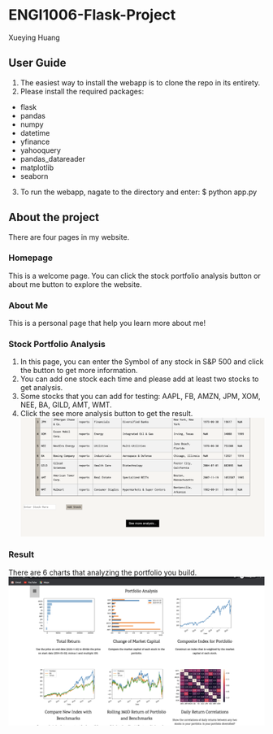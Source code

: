 # ENGI1006-Flask-Project
Xueying Huang

## User Guide
1. The easiest way to install the webapp is to clone the repo in its entirety. 
2. Please install the required packages:
* flask
* pandas
* numpy
* datetime
* yfinance
* yahooquery
* pandas_datareader
* matplotlib
* seaborn
3. To run the webapp, nagate to the directory and enter: $ python app.py

## About the project
There are four pages in my website.
### Homepage
This is a welcome page. You can click the stock portfolio analysis button or about me button to explore the website.
### About Me
This is a personal page that help you learn more about me!
### Stock Portfolio Analysis
1. In this page, you can enter the Symbol of any stock in S&P 500 and click the button to get more information.
2. You can add one stock each time and please add at least two stocks to get analysis.
3. Some stocks that you can add for testing: AAPL, FB, AMZN, JPM, XOM, NEE, BA, GILD, AMT, WMT.
4. Click the see more analysis button to get the result.
![Image of samples](/image/sample1.png)
### Result
There are 6 charts that analyzing the portfolio you build.
![Image of samples](/image/samples.png)

